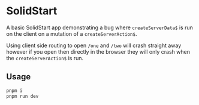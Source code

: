 # SolidStart

A basic SolidStart app demonstrating a bug where `createServerData$` is run on the client on a mutation of a `createServerAction$`.

Using client side routing to open `/one` and `/two` will crash straight away however if you open then directly in the browser they will only crash when the `createServerAction$` is run.

## Usage

```bash
pnpm i
pnpm run dev
```